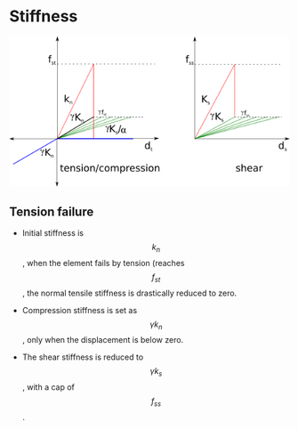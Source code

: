 # Stiffness
![Stiffness](stiffness.png)
## Tension failure
* Initial stiffness is $$k_n$$, when the element fails by tension (reaches $$f_{st}$$, the normal tensile stiffness is drastically reduced to zero.

* Compression stiffness is set as $$\gamma k_n$$, only when the displacement is below zero.

* The shear stiffness is reduced to $$\gamma k_s$$, with a cap of $$f_{ss}$$.

